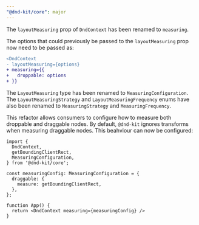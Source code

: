 ```yaml
---
"@dnd-kit/core": major
---
```


The `layoutMeasuring` prop of `DndContext` has been renamed to `measuring`. 

The options that could previously be passed to the `layoutMeasuring` prop now need to be passed as:
```diff
<DndContext
- layoutMeasuring={options}
+ measuring={{
+   droppable: options
+ }}
```

The `LayoutMeasuring` type has been renamed to `MeasuringConfiguration`. The `LayoutMeasuringStrategy` and `LayoutMeasuringFrequency` enums have also been renamed to `MeasuringStrategy` and `MeasuringFrequency`.

This refactor allows consumers to configure how to measure both droppable and draggable nodes. By default, `@dnd-kit` ignores transforms when measuring draggable nodes. This beahviour can now be configured:

```tsx
import {
  DndContext,
  getBoundingClientRect,
  MeasuringConfiguration,
} from '@dnd-kit/core';

const measuringConfig: MeasuringConfiguration = {
  draggable: {
    measure: getBoundingClientRect,
  },
};

function App() {
  return <DndContext measuring={measuringConfig} />
}
```
